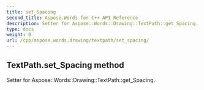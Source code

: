 ```yaml
---
title: set_Spacing
second_title: Aspose.Words for C++ API Reference
description: Setter for Aspose::Words::Drawing::TextPath::get_Spacing. 
type: docs
weight: 0
url: /cpp/aspose.words.drawing/textpath/set_spacing/
---
```

## TextPath.set_Spacing method


Setter for Aspose::Words::Drawing::TextPath::get_Spacing. 

